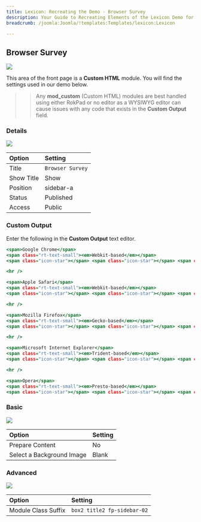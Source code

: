 ```yaml
---
title: Lexicon: Recreating the Demo - Browser Survey
description: Your Guide to Recreating Elements of the Lexicon Demo for Joomla
breadcrumb: /joomla:Joomla/!templates:Templates/lexicon:Lexicon

---
```


Browser Survey
-----

![][demo]

This area of the front page is a **Custom HTML** module. You will find the settings used in our demo below.

>> Any **mod_custom** (Custom HTML) modules are best handled using either RokPad or no editor as a WYSIWYG editor can cause issues with any code that exists in the **Custom Output** field.

### Details

![][demo2]

| Option     | Setting          |  
| :--------- | :--------------- |  
| Title      | `Browser Survey` |  
| Show Title | Show             |  
| Position   | sidebar-a        |  
| Status     | Published        |  
| Access     | Public           |  

### Custom Output

Enter the following in the **Custom Output** text editor.

~~~ .html
<span>Google Chrome</span>
<span class="rt-text-small"><em>Webkit-based</em></span>
<span class="icon-star"></span> <span class="icon-star"></span> <span class="icon-star"></span> <span class="icon-star"></span> <span class="icon-star"></span>

<hr />

<span>Apple Safari</span>
<span class="rt-text-small"><em>Webkit-based</em></span>
<span class="icon-star"></span> <span class="icon-star"></span> <span class="icon-star"></span> <span class="icon-star-half-empty"></span> <span class="icon-star-empty"></span>

<hr />

<span>Mozilla Firefox</span>
<span class="rt-text-small"><em>Gecko-based</em></span>
<span class="icon-star"></span> <span class="icon-star"></span> <span class="icon-star"></span> <span class="icon-star"></span> <span class="icon-star-empty"></span>

<hr />

<span>Microsoft Internet Explorer</span>
<span class="rt-text-small"><em>Trident-based</em></span>
<span class="icon-star"></span> <span class="icon-star"></span> <span class="icon-star"></span> <span class="icon-star-empty"></span> <span class="icon-star-empty"></span>

<hr />

<span>Opera</span>
<span class="rt-text-small"><em>Presto-based</em></span>
<span class="icon-star"></span> <span class="icon-star"></span> <span class="icon-star"></span> <span class="icon-star"></span> <span class="icon-star-empty"></span>
~~~

### Basic

![][demo3]

| Option                    | Setting |  
| :------------------------ | :------ |  
| Prepare Content           | No      |  
| Select a Background Image | Blank   |

### Advanced

![][demo4]

| Option              | Setting                     |  
| :------------------ | :-------------------------- |  
| Module Class Suffix | `box2 title2 fp-sidebar-02` |  

[demo]: assets/demo_3.jpeg
[demo2]: assets/demo_3a.jpeg
[demo3]: assets/demo_3b.jpeg
[demo4]: assets/demo_3c.jpeg
